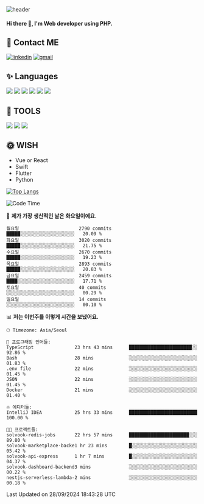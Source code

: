 ![header](https://capsule-render.vercel.app/api?type=waving&color=auto&height=300&section=header&text=Elin&fontSize=90&animation=twinkling)

#### Hi there 👋, I'm <b>Web developer</b> using PHP. ####

<!--
- 🔭 I’m currently working on Uniwill
- 🌱 I’m currently learning Vue or React or Python.
-->

<!---#### I am PHP developer --->

## 💌 Contact ME ###
[<img src='https://img.shields.io/badge/-EunjiKo-%230A66C2?style=flat-square&logo=LinkedIn&logoColor=white' alt='linkedin'>](https://www.linkedin.com/in/https://www.linkedin.com/in/eunji-ko-00a907164//)  [<img src='https://img.shields.io/badge/-einee214%40gmail.com-%23EA4335?style=flat-square&logo=Gmail&logoColor=white' alt='gmail'>](einee214@gmail.com)  


## ✨ Languages
<img src='https://img.shields.io/badge/-PHP-%23777BB4?style=for-the-badge&logo=PHP&logoColor=white'> <img src='https://img.shields.io/badge/-Laravel-%23FF2D20?style=for-the-badge&logo=Laravel&logoColor=white'> <img src='https://img.shields.io/badge/Jquery-%230769AD?style=for-the-badge&logo=Jquery&logoColor=white'> <img src='https://img.shields.io/badge/CSS3-%231572B6?style=for-the-badge&logo=CSS3&logoColor=white'> <img src='https://img.shields.io/badge/Bootstrap-%237952B3?style=for-the-badge&logo=Bootstrap&logoColor=white' > <img src='https://img.shields.io/badge/MySQL-%234479A1?style=for-the-badge&logo=MySQL&logoColor=white' >

## 🌷 TOOLS
<img src='https://img.shields.io/badge/PHPSTORM-%23000000?style=for-the-badge&logo=PhpStorm&logoColor=white' > <img src='https://img.shields.io/badge/GitLab-%23FCA121?style=for-the-badge&logo=GitLab&logoColor=white' > <img src='https://img.shields.io/badge/GitHub-%23181717?style=for-the-badge&logo=GitHub&logoColor=white'>


## 🌞 WISH
- Vue or React
- Swift
- Flutter
- Python


[![Top Langs](https://github-readme-stats.vercel.app/api/top-langs/?username=ein214&layout=compact)](https://github.com/anuraghazra/github-readme-stats)

<!--START_SECTION:waka-->
![Code Time](http://img.shields.io/badge/Code%20Time-3%2C795%20hrs%2022%20mins-blue)

📅 **제가 가장 생산적인 날은 화요일이에요.** 

```text
월요일                      2790 commits        █████░░░░░░░░░░░░░░░░░░░░   20.09 % 
화요일                      3020 commits        █████░░░░░░░░░░░░░░░░░░░░   21.75 % 
수요일                      2670 commits        █████░░░░░░░░░░░░░░░░░░░░   19.23 % 
목요일                      2893 commits        █████░░░░░░░░░░░░░░░░░░░░   20.83 % 
금요일                      2459 commits        ████░░░░░░░░░░░░░░░░░░░░░   17.71 % 
토요일                      40 commits          ░░░░░░░░░░░░░░░░░░░░░░░░░   00.29 % 
일요일                      14 commits          ░░░░░░░░░░░░░░░░░░░░░░░░░   00.10 % 
```


📊 **저는 이번주를 이렇게 시간을 보냈어요.** 

```text
🕑︎ Timezone: Asia/Seoul

💬 프로그래밍 언어들: 
TypeScript               23 hrs 43 mins      ███████████████████████░░   92.86 % 
Bash                     28 mins             ░░░░░░░░░░░░░░░░░░░░░░░░░   01.83 % 
.env file                22 mins             ░░░░░░░░░░░░░░░░░░░░░░░░░   01.45 % 
JSON                     22 mins             ░░░░░░░░░░░░░░░░░░░░░░░░░   01.45 % 
Docker                   21 mins             ░░░░░░░░░░░░░░░░░░░░░░░░░   01.40 % 

🔥 에디터들: 
IntelliJ IDEA            25 hrs 33 mins      █████████████████████████   100.00 % 

🐱‍💻 프로젝트들: 
solvook-redis-jobs       22 hrs 57 mins      ██████████████████████░░░   89.80 % 
solvook-marketplace-backe1 hr 23 mins        █░░░░░░░░░░░░░░░░░░░░░░░░   05.42 % 
solvook-api-express      1 hr 7 mins         █░░░░░░░░░░░░░░░░░░░░░░░░   04.37 % 
solvook-dashboard-backend3 mins              ░░░░░░░░░░░░░░░░░░░░░░░░░   00.22 % 
nestjs-serverless-lambda-2 mins              ░░░░░░░░░░░░░░░░░░░░░░░░░   00.18 % 
```


 Last Updated on 28/09/2024 18:43:28 UTC
<!--END_SECTION:waka-->

<!---![GitHub stats](https://github-readme-stats.vercel.app/api?username=ein214&show_icons=true&theme=dracula)  --->



